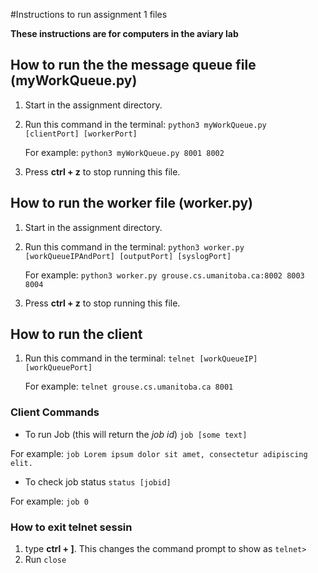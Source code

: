 #Instructions to run assignment 1 files 


**These instructions are for computers in the aviary lab**

## How to run the the message queue file (myWorkQueue.py)
1. Start in the assignment directory. 
2. Run this command in the terminal: 
	`python3 myWorkQueue.py  [clientPort] [workerPort]`


	For example: `python3 myWorkQueue.py 8001 8002`
3. Press **ctrl + z** to stop running this file.  

## How to run the worker file (worker.py)
1. Start in the assignment directory. 
2. Run this command in the terminal: 
	`python3 worker.py [workQueueIPAndPort] [outputPort] [syslogPort]`


	For example: `python3 worker.py grouse.cs.umanitoba.ca:8002 8003 8004`
3. Press **ctrl + z** to stop running this file.  

## How to run the client
1. Run this command in the terminal: 
	`telnet [workQueueIP] [workQueuePort]`


	For example: `telnet grouse.cs.umanitoba.ca 8001`

### Client Commands 

- To run Job (this will return the *job id*)
`job [some text]` 


For example: `job Lorem ipsum dolor sit amet, consectetur adipiscing elit.`

- To check job status
`status [jobid]`


For example: `job 0`

### How to exit telnet sessin
1. type **ctrl + ]**. This changes the command prompt to show as `telnet>`
2. Run `close`
